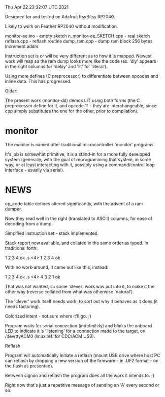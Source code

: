 Thu Apr 22 23:32:07 UTC 2021

Designed for and tested on Adafruit ItsyBitsy RP2040.

Likely to work on Feather RP2040 without modification.

  monitor-ee.ino - empty sketch
  n_monitor-ee_SKETCH.cpp - real sketch
  reflash.cpp - reflash routine
  dump_ram.cpp - dump ram block 256 bytes increment addrs

Instruction set is or will be very different as to how
it is mapped.  Newest work will map so the ram dump
looks more like the code (ex. 'dly' appears in the right
columns for 'delay' and 'lit' for 'literal').

Using more defines (C preprocessor) to differentiate
between opcodes and inline data.  This has progressed.

Older:

The present work (monitor-dd) demos LIT using both forms
(the C preprocessor define for it, and opcode 11 - they
are interchangeable, since cpp simply substitutes the
one for the other, prior to compilation).

# monitor

The monitor is named after traditional microcontroller
'monitor' programs.

It's job is somewhat primitive; it is a stand-in for
a more fully developed system (generally, with the
goal of reprogramming that system, in some way, or
at least interacting with it, possibly using a
command/control loop interface - usually via serial).

# NEWS

op_code table defines altered significantly, with the
advent of a ram dumper.

Now they read well in the right (translated to ASCII)
columns, for ease of decoding from a dump.

Simplfied instruction set - stack implemented.

Stack report now available, and collated in the same
order as typed.  In traditional forth:

 1 2 3 4  ok
 .s
 <4> 1 2 3 4  ok

With no work-around, it came out like this, instead:

 1 2 3 4  ok
 .s
 <4> 4 3 2 1  ok

That was not wanted, so some 'clever' work was put into it,
to make it the other way (reverse collated from what was
otherwise 'natural').

The 'clever' work itself needs work, to sort out why it
behaves as it does (it needs factoring).

Colorized intent - not sure where it'll go. ;)

Program waits for serial connection (indefinitely) and
blinks the onboard LED to indicate it is 'listening'
for a connection made to the target, on /dev/ttyACM0
(linux ref. for CDC/ACM USB).

Reflash

Program will automatically initiate a reflash (mount USB
drive where host PC can reflash by dropping a new version
of the firmware - in .UF2 format - on the flash as presented).

Between signon and reflash the program does all the work
it intends to. ;)

Right now that's just a repetitive message of sending an
'A' every second or so.

